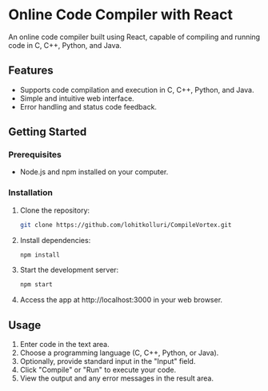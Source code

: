 # Online Code Compiler with React

An online code compiler built using React, capable of compiling and running code in C, C++, Python, and Java.

## Features

- Supports code compilation and execution in C, C++, Python, and Java.
- Simple and intuitive web interface.
- Error handling and status code feedback.

## Getting Started

### Prerequisites

- Node.js and npm installed on your computer.

### Installation

1. Clone the repository:

   ```sh
   git clone https://github.com/lohitkolluri/CompileVortex.git
   ```

2. Install dependencies:

   ```sh
   npm install
   ```

3. Start the development server:

   ```sh
   npm start
   ```

4. Access the app at http://localhost:3000 in your web browser.

## Usage

1. Enter code in the text area.
2. Choose a programming language (C, C++, Python, or Java).
3. Optionally, provide standard input in the "Input" field.
4. Click "Compile" or "Run" to execute your code.
5. View the output and any error messages in the result area.

